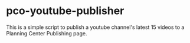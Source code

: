# pco-youtube-publisher
This is a simple script to publish a youtube channel's latest 15 videos to a Planning Center Publishing page.
